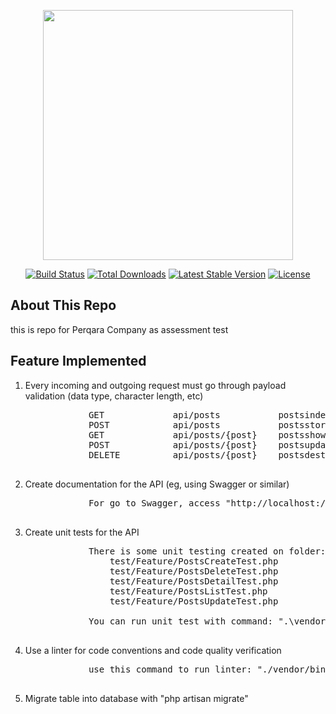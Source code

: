 <p align="center"><a href="https://laravel.com" target="_blank"><img src="https://raw.githubusercontent.com/laravel/art/master/logo-lockup/5%20SVG/2%20CMYK/1%20Full%20Color/laravel-logolockup-cmyk-red.svg" width="400"></a></p>

<p align="center">
<a href="https://travis-ci.org/laravel/framework"><img src="https://travis-ci.org/laravel/framework.svg" alt="Build Status"></a>
<a href="https://packagist.org/packages/laravel/framework"><img src="https://img.shields.io/packagist/dt/laravel/framework" alt="Total Downloads"></a>
<a href="https://packagist.org/packages/laravel/framework"><img src="https://img.shields.io/packagist/v/laravel/framework" alt="Latest Stable Version"></a>
<a href="https://packagist.org/packages/laravel/framework"><img src="https://img.shields.io/packagist/l/laravel/framework" alt="License"></a>
</p>

## About This Repo
this is repo for Perqara Company as assessment test

## Feature Implemented
<ol>
    <li>Every incoming and outgoing request must go through payload validation (data type, character length, etc)<br>
        <pre>
            GET             api/posts           postsindex     › Api\PostController@index  
            POST            api/posts           postsstore     › Api\PostController@store  
            GET             api/posts/{post}    postsshow      › Api\PostController@show  
            POST            api/posts/{post}    postsupdate    › Api\PostController@update  
            DELETE          api/posts/{post}    postsdestroy   › Api\PostController@destroy
        </pre>
    </li>
    <li>Create documentation for the API (eg, using Swagger or similar)<br>
        <pre>
            For go to Swagger, access "http://localhost:<your_port>/api/documentation"
        </pre>
    </li>
    <li>Create unit tests for the API<br>
        <pre>
            There is some unit testing created on folder: 
                test/Feature/PostsCreateTest.php
                test/Feature/PostsDeleteTest.php
                test/Feature/PostsDetailTest.php
                test/Feature/PostsListTest.php
                test/Feature/PostsUpdateTest.php<br>
            You can run unit test with command: ".\vendor\bin\phpunit"
        </pre>
    </li>
    <li>Use a linter for code conventions and code quality verification<br>
        <pre>
            use this command to run linter: "./vendor/bin/pint"
        </pre>
    </li>
    <li>Migrate table into database with "php artisan migrate"
    </li>
</ol>
